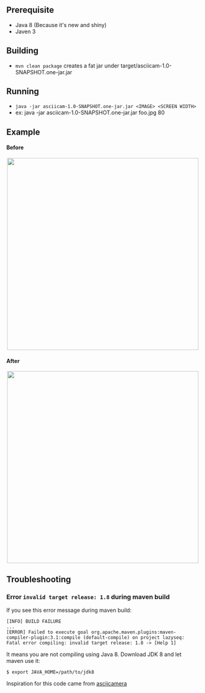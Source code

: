 ## Prerequisite

- Java 8 (Because it's new and shiny)
- Javen 3

## Building

- `mvn clean package` creates a fat jar under target/asciicam-1.0-SNAPSHOT.one-jar.jar

## Running

- `java -jar asciicam-1.0-SNAPSHOT.one-jar.jar <IMAGE> <SCREEN WIDTH>`
- ex: java -jar asciicam-1.0-SNAPSHOT.one-jar.jar foo.jpg 80

## Example

#### Before
<center><img src="/images/before.png" height="500px"/></center>

#### After
<center><img src="/images/after.png" height="500px"/></center>

## Troubleshooting

### Error `invalid target release: 1.8` during maven build

If you see this error message during maven build:

	[INFO] BUILD FAILURE
	...
	[ERROR] Failed to execute goal org.apache.maven.plugins:maven-compiler-plugin:3.1:compile (default-compile) on project lazyseq:
	Fatal error compiling: invalid target release: 1.8 -> [Help 1]

It means you are not compiling using Java 8. Download JDK 8 and let maven use it:

	$ export JAVA_HOME=/path/to/jdk8


Inspiration for this code came from [asciicamera](https://github.com/coding-with-craftsmen/asciicamera)